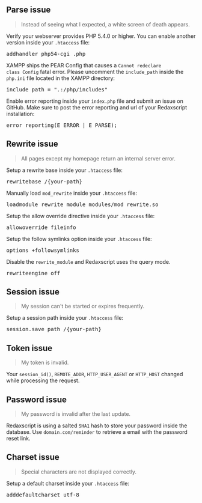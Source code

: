 Parse issue
-----------

> Instead of seeing what I expected, a white screen of death appears.

Verify your webserver provides PHP 5.4.0 or higher. You can enable another version inside your <code>.htaccess</code> file:

<pre>addhandler php54-cgi .php</pre>

XAMPP ships the PEAR Config that causes a <code>Cannot redeclare class Config</code> fatal error. Please uncomment the <code>include_path</code> inside the <code>php.ini</code> file located in the XAMPP directory:

<pre>include_path = ".:/php/includes"</pre>

Enable error reporting inside your <code>index.php</code> file and submit an issue on GitHub. Make sure to post the error reporting and url of your Redaxscript installation:

<pre>error_reporting(E_ERROR | E_PARSE);</pre>


Rewrite issue
-------------

> All pages except my homepage return an internal server error.

Setup a rewrite base inside your <code>.htaccess</code> file:

<pre>rewritebase /{your-path}</pre>

Manually load <code>mod_rewrite</code> inside your <code>.htaccess</code> file:

<pre>loadmodule rewrite_module modules/mod_rewrite.so</pre>

Setup the allow override directive inside your <code>.htaccess</code> file:

<pre>allowoverride fileinfo</pre>

Setup the follow symlinks option inside your <code>.htaccess</code> file:

<pre>options +followsymlinks</pre>

Disable the <code>rewrite_module</code> and Redaxscript uses the query mode.

<pre>rewriteengine off</pre>


Session issue
-------------

> My session can't be started or expires frequently.

Setup a session path inside your <code>.htaccess</code> file:

<pre>session.save_path /{your-path}</pre>


Token issue
-----------

> My token is invalid.

Your <code>session_id()</code>, <code>REMOTE_ADDR</code>, <code>HTTP_USER_AGENT</code> or <code>HTTP_HOST</code> changed while processing the request.


Password issue
--------------

> My password is invalid after the last update.

Redaxscript is using a salted <code>SHA1</code> hash to store your password inside the database. Use <code>domain.com/reminder</code> to retrieve a email with the password reset link.


Charset issue
-------------

> Special characters are not displayed correctly.

Setup a default charset inside your <code>.htaccess</code> file:

<pre>adddefaultcharset utf-8</pre>
